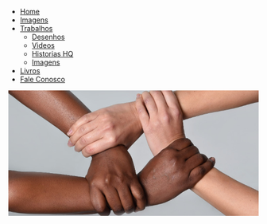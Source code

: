 <!DOCTYPE HTML>
<html lang="pt-br">
<head>
  <meta charset="UTF-8">
  <meta name="HandheldFriendly" content="true" />
  <meta name="viewport" content="width=device-width, height=device-height, user-scalable=no" />
    <title>Conscientizando</title>
    <link rel="stylesheet" type="text/css"  href="css/style.css" />
    <!--[if lte IE 8]>
 <![endif]-->
</head>
<body background-color: #191970>
<nav>
  <ul class="menu">
	<li><a href="#" <button onclick="window.location.href = 'index.html'"</button>Home</a></li>
		<li><a href="#">Imagens</a></li>
			  <li><a href="#">Trabalhos</a>
			<ul>
                          <li><a href="#" <button onclick="window.location.href = 'desenhos.html'"</button>Desenhos</a></li>
                          <li><a href="#" <button onclick="window.location.href = 'videos.html'"</button>Videos</a></li>
                          <li><a href="#" <button onclick="window.location.href = 'hq.html'"</button>Historias HQ</a></li>
                          <li><a href="#" <button onclick="window.location.href = 'img.html'"</button>Imagens</a></li>
				   </ul>
		<li><a href="#" <button onclick="window.location.href = 'livros.html'"</button>Livros</a></li>
		<li><a href="#" <button onclick="window.location.href = 'faleconosco.html'"</button>Fale Conosco</a></li>
</ul>
</nav>
<img src="midia/preconceito.jpg">
</body>
</html>
